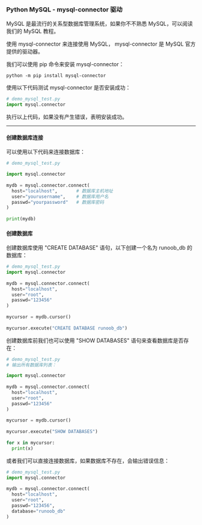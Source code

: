 ### Python MySQL - mysql-connector 驱动
MySQL 是最流行的关系型数据库管理系统，如果你不不熟悉 MySQL，可以阅读我们的 MySQL 教程。

使用 mysql-connector 来连接使用 MySQL， mysql-connector 是 MySQL 官方提供的驱动器。

我们可以使用 pip 命令来安装 mysql-connector：
```
python -m pip install mysql-connector
```
使用以下代码测试 mysql-connector 是否安装成功：
```python
# demo_mysql_test.py
import mysql.connector
```
执行以上代码，如果没有产生错误，表明安装成功。

---
#### 创建数据库连接
可以使用以下代码来连接数据库：
```python
# demo_mysql_test.py

import mysql.connector
 
mydb = mysql.connector.connect(
  host="localhost",       # 数据库主机地址
  user="yourusername",    # 数据库用户名
  passwd="yourpassword"   # 数据库密码
)
 
print(mydb)
```
#### 创建数据库
创建数据库使用 "CREATE DATABASE" 语句，以下创建一个名为 runoob_db 的数据库：
```python
# demo_mysql_test.py
import mysql.connector
 
mydb = mysql.connector.connect(
  host="localhost",
  user="root",
  passwd="123456"
)
 
mycursor = mydb.cursor()
 
mycursor.execute("CREATE DATABASE runoob_db")
```
创建数据库前我们也可以使用 "SHOW DATABASES" 语句来查看数据库是否存在：
```python
# demo_mysql_test.py
# 输出所有数据库列表：

import mysql.connector
 
mydb = mysql.connector.connect(
  host="localhost",
  user="root",
  passwd="123456"
)
 
mycursor = mydb.cursor()
 
mycursor.execute("SHOW DATABASES")
 
for x in mycursor:
  print(x)
```
或者我们可以直接连接数据库，如果数据库不存在，会输出错误信息：
```python
# demo_mysql_test.py
import mysql.connector
 
mydb = mysql.connector.connect(
  host="localhost",
  user="root",
  passwd="123456",
  database="runoob_db"
)
```
